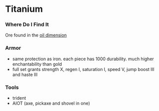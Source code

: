# Titanium

### Where Do I Find It
Ore found in the [oil dimension](../dimensions/oil.md)

### Armor
- same protection as iron. each piece has 1000 durability. much higher enchantability than gold
- full set grants strength X, regen I, saturation I, speed V, jump boost III and haste III

### Tools
- trident
- AIOT (axe, pickaxe and shovel in one)